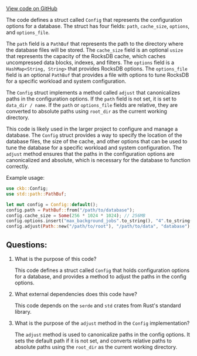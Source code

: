 [View code on GitHub](https://github.com/nervosnetwork/ckb/blob/develop/util/app-config/src/configs/db.rs)

The code defines a struct called `Config` that represents the configuration options for a database. The struct has four fields: `path`, `cache_size`, `options`, and `options_file`.

The `path` field is a `PathBuf` that represents the path to the directory where the database files will be stored. The `cache_size` field is an optional `usize` that represents the capacity of the RocksDB cache, which caches uncompressed data blocks, indexes, and filters. The `options` field is a `HashMap<String, String>` that provides RocksDB options. The `options_file` field is an optional `PathBuf` that provides a file with options to tune RocksDB for a specific workload and system configuration.

The `Config` struct implements a method called `adjust` that canonicalizes paths in the configuration options. If the `path` field is not set, it is set to `data_dir / name`. If the `path` or `options_file` fields are relative, they are converted to absolute paths using `root_dir` as the current working directory.

This code is likely used in the larger project to configure and manage a database. The `Config` struct provides a way to specify the location of the database files, the size of the cache, and other options that can be used to tune the database for a specific workload and system configuration. The `adjust` method ensures that the paths in the configuration options are canonicalized and absolute, which is necessary for the database to function correctly.

Example usage:

```rust
use ckb::Config;
use std::path::PathBuf;

let mut config = Config::default();
config.path = PathBuf::from("/path/to/database");
config.cache_size = Some(256 * 1024 * 1024); // 256MB
config.options.insert("max_background_jobs".to_string(), "4".to_string());
config.adjust(Path::new("/path/to/root"), "/path/to/data", "database");
```
## Questions:
 1. What is the purpose of this code?

    This code defines a struct called `Config` that holds configuration options for a database, and provides a method to adjust the paths in the config options.

2. What external dependencies does this code have?

    This code depends on the `serde` and `std` crates from Rust's standard library.

3. What is the purpose of the `adjust` method in the `Config` implementation?

    The `adjust` method is used to canonicalize paths in the config options. It sets the default path if it is not set, and converts relative paths to absolute paths using the `root_dir` as the current working directory.
